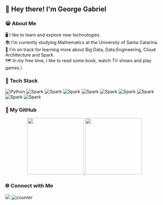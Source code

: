 ## 👋 Hey there! I'm George Gabriel

### 😀 About Me

🖥️ I like to learn and explore new technologies.\
📚 I'm currently studying Mathematics at the University of Santa Catarina.\
🚀 I'm on track for learning more about Big Data, Data Engineering, Cloud Architecture and Spark.\
🗺️ In my free time, I like to read some book, watch TV shows and play games.\



### 🧠 Tech Stack

![Python](https://img.shields.io/badge/-Python-05122A?style=flat&logo=python)
![Spark](https://img.shields.io/badge/-Spark-000000?style=flat&logo=apache-spark)
![Spark](https://img.shields.io/badge/-SQL-000000?style=flat&logo=microsoft-sql-server)
![Spark](https://img.shields.io/badge/-Git-000000?style=flat&logo=git)
![Spark](https://img.shields.io/badge/-Github-000000?style=flat&logo=github)
![Spark](https://img.shields.io/badge/-MongoDB-000000?style=flat&logo=mongodb)
![Spark](https://img.shields.io/badge/-Microsoft%20Azure-000000?style=flat&logo=microsoft-azure)
![Spark](https://img.shields.io/badge/-Ubuntu-000000?style=flat&logo=ubuntu)
![Spark](https://img.shields.io/badge/-PyCharm-000000?style=flat&logo=pycharm)
![Spark](https://img.shields.io/badge/-VS%20code-000000?style=flat&logo=visual-studio-code)

###  📜 My GitHub

<p align="center">
<a href="https://github.com/geo-gabriel">
  <img height="180em" src="https://github-readme-stats-eight-theta.vercel.app/api?username=geo-gabriel&show_icons=true&theme=algolia&include_all_commits=true&count_private=true"/>
  <img height="180em" src="https://github-readme-stats-eight-theta.vercel.app/api/top-langs/?username=geo-gabriel&layout=compact&langs_count=8&theme=algolia"/>
</a>
</p>

### 🌐 Connect with Me

<p align="center">

<a href="https://linkedin.com/in/geo-gabriel"><img src="https://img.shields.io/badge/-George%20Gabriel-0077B5?style=flat&logo=Linkedin&logoColor=white"/></a>
![counter](https://enupim87bsnugnc.m.pipedream.net)

</p>


